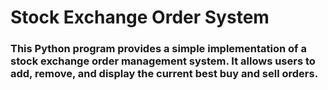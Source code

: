 <h1>Stock Exchange Order System</h1>

<h3>This Python program provides a simple implementation of a stock exchange order management system. It allows users to add, remove, and display the current best buy and sell orders.<h3>